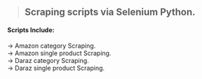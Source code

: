 > ##  Scraping scripts via Selenium Python.

#### Scripts Include:
  → Amazon category Scraping.<br/>
  → Amazon single product Scraping.<br/>
  → Daraz category Scraping.<br/>
  → Daraz single product Scraping.
